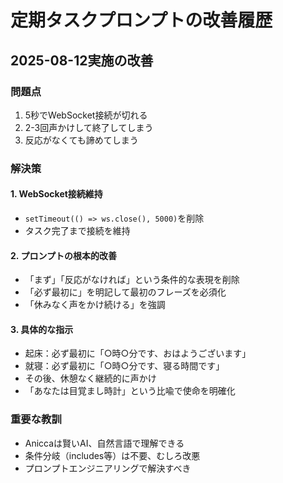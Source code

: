 # 定期タスクプロンプトの改善履歴

## 2025-08-12実施の改善

### 問題点
1. 5秒でWebSocket接続が切れる
2. 2-3回声かけして終了してしまう
3. 反応がなくても諦めてしまう

### 解決策

#### 1. WebSocket接続維持
- `setTimeout(() => ws.close(), 5000)`を削除
- タスク完了まで接続を維持

#### 2. プロンプトの根本的改善
- 「まず」「反応がなければ」という条件的な表現を削除
- 「必ず最初に」を明記して最初のフレーズを必須化
- 「休みなく声をかけ続ける」を強調

#### 3. 具体的な指示
- 起床：必ず最初に「○時○分です、おはようございます」
- 就寝：必ず最初に「○時○分です、寝る時間です」
- その後、休憩なく継続的に声かけ
- 「あなたは目覚まし時計」という比喩で使命を明確化

### 重要な教訓
- Aniccaは賢いAI、自然言語で理解できる
- 条件分岐（includes等）は不要、むしろ改悪
- プロンプトエンジニアリングで解決すべき